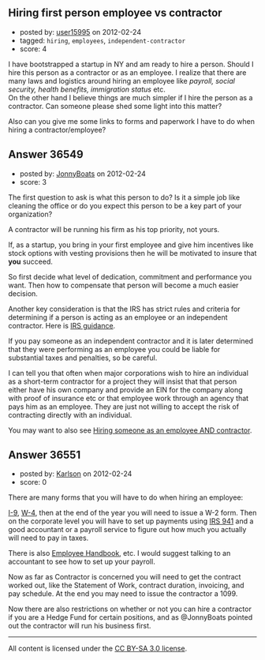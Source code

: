 ## Hiring first person employee vs contractor

- posted by: [user15995](https://stackexchange.com/users/-1/15995-user15995) on 2012-02-24
- tagged: `hiring`, `employees`, `independent-contractor`
- score: 4

I have bootstrapped a startup in NY and am ready to hire a person. Should I hire this person as a contractor or as an employee. I realize that there are many laws and logistics around hiring an employee like *payroll, social security, health benefits, immigration status* etc.  
On the other hand I believe things are much simpler if I hire the person as a contractor. Can someone please shed some light into this matter? 

Also can you give me some links to forms and paperwork I have to do when hiring a contractor/employee?


## Answer 36549

- posted by: [JonnyBoats](https://stackexchange.com/users/-1/3100-jonnyboats) on 2012-02-24
- score: 3

<p>The first question to ask is what this person to do? Is it a simple job like cleaning the office or do you expect this person to be a key part of your organization?</p>

<p>A contractor will be running his firm as his top priority, not yours.</p>

<p>If, as a startup, you bring in your first employee and give him incentives like stock options with vesting provisions then he will be motivated to insure that <strong>you</strong> succeed.</p>

<p>So first decide what level of dedication, commitment and performance you want. Then how to compensate that person will become a much easier decision.</p>

<p>Another key consideration is that the IRS has strict rules and criteria for determining if a person is acting as an employee or an independent contractor. Here is <a href="http://www.irs.gov/newsroom/article/0,,id=173423,00.html" rel="nofollow">IRS guidance</a>.</p>

<p>If you pay someone as an independent contractor and it is later determined that they were performing as an employee you could be liable for substantial taxes and penalties, so be careful.</p>

<p>I can tell you that often when major corporations wish to hire an individual as a short-term contractor for a project they will insist that that person either have his own company and provide an EIN for the company along with proof of insurance etc or that employee work through an agency that pays him as an employee. They are just not willing to accept the risk of contracting directly with an individual.</p>

<p>You may want to also see <a href="http://answers.onstartups.com/questions/36511/hiring-someone-as-an-employee-and-contractor/36531#36531">Hiring someone as an employee AND contractor</a>.</p>



## Answer 36551

- posted by: [Karlson](https://stackexchange.com/users/-1/15252-karlson) on 2012-02-24
- score: 0

There are many forms that you will have to do when hiring an employee:

[I-9](http://www.uscis.gov/files/form/i-9.pdf), [W-4](http://www.irs.gov/pub/irs-pdf/fw4.pdf), then at the end of the year you will need to issue a W-2 form.  Then on the corporate level you will have to set up payments using [IRS 941](http://www.irs.gov/pub/irs-pdf/f941.pdf) and a good accountant or a payroll service to figure out how much you actually will need to pay in taxes.

There is also [Employee Handbook](http://www.urgentbusinessforms.com/employee_handbook.asp), etc.  I would suggest talking to an accountant to see how to set up your payroll.

Now as far as Contractor is concerned you will need to get the contract worked out, like the Statement of Work, contract duration, invoicing, and pay schedule.  At the end you may need to issue the contractor a 1099.

Now there are also restrictions on whether or not you can hire a contractor if you are a Hedge Fund for certain positions, and as @JonnyBoats pointed out the contractor will run his business first.



---

All content is licensed under the [CC BY-SA 3.0 license](https://creativecommons.org/licenses/by-sa/3.0/).
